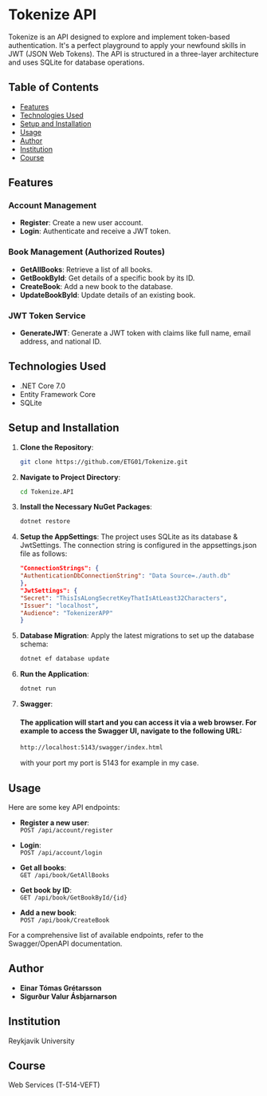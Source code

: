 # Tokenize API

Tokenize is an API designed to explore and implement token-based authentication. It's a perfect playground to apply your newfound skills in JWT (JSON Web Tokens). The API is structured in a three-layer architecture and uses SQLite for database operations.

## Table of Contents

- [Features](#features)
- [Technologies Used](#technologies-used)
- [Setup and Installation](#setup-and-installation)
- [Usage](#usage)
- [Author](#author)
- [Institution](#institution)
- [Course](#course)

## Features
### Account Management
- **Register**: Create a new user account.
- **Login**: Authenticate and receive a JWT token.

### Book Management (Authorized Routes)
- **GetAllBooks**: Retrieve a list of all books.
- **GetBookById**: Get details of a specific book by its ID.
- **CreateBook**: Add a new book to the database.
- **UpdateBookById**: Update details of an existing book.

### JWT Token Service
- **GenerateJWT**: Generate a JWT token with claims like full name, email address, and national ID.

## Technologies Used

- .NET Core 7.0
- Entity Framework Core
- SQLite

## Setup and Installation

1. **Clone the Repository**:
   ```bash
   git clone https://github.com/ETG01/Tokenize.git
   ```

2. **Navigate to Project Directory**:
   ```bash
   cd Tokenize.API
   ```

3. **Install the Necessary NuGet Packages**:
   ```bash
   dotnet restore
   ```

4. **Setup the AppSettings**: The project uses SQLite as its database & JwtSettings. The connection string is configured in the appsettings.json file as follows:

    ```json
    "ConnectionStrings": {
    "AuthenticationDbConnectionString": "Data Source=./auth.db"
   },
   "JwtSettings": {
   "Secret": "ThisIsALongSecretKeyThatIsAtLeast32Characters",
   "Issuer": "localhost",
   "Audience": "TokenizerAPP"
   }
    ```

5. **Database Migration**: Apply the latest migrations to set up the database schema:
   ```bash
   dotnet ef database update
   ```
6. **Run the Application**:
   ```bash
   dotnet run
   ```
8. **Swagger**:
   #### The application will start and you can access it via a web browser. For example to access the Swagger UI, navigate to the following URL:
    ```sh
   http://localhost:5143/swagger/index.html
   ```
   with your port my port is 5143 for example in my case.


## Usage

Here are some key API endpoints:

- **Register a new user**:  
  `POST /api/account/register`

- **Login**:  
  `POST /api/account/login`

- **Get all books**:  
  `GET /api/book/GetAllBooks`

- **Get book by ID**:  
  `GET /api/book/GetBookById/{id}`

- **Add a new book**:  
  `POST /api/book/CreateBook`

For a comprehensive list of available endpoints, refer to the Swagger/OpenAPI documentation.


## Author

- **Einar Tómas Grétarsson**
- **Sigurður Valur Ásbjarnarson**

## Institution

Reykjavik University

## Course

Web Services (T-514-VEFT)
